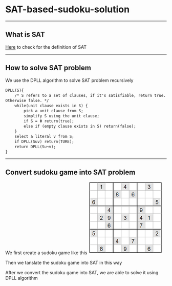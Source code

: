 # SAT-based-sudoku-solution

----

## What is SAT

[Here](https://en.wikipedia.org/wiki/Boolean_satisfiability_problem) to check for the definition of SAT

----

## How to solve SAT problem

We use the DPLL algorithm to solve SAT problem recursively

```
DPLL(S){
    /* S refers to a set of clauses, if it's satisfiable, return true. Otherwise false. */
    while(unit clause exists in S) {
        pick a unit clause from S;
        simplify S using the unit clause;
        if S = Φ return(true);
        else if (empty clause exists in S) return(false);
    }
    select a literal v from S;
    if DPLL(S∪v) return(TURE);
    return DPLL(S∪¬v);
}
```

----

## Convert sudoku game into SAT problem

We first create a sudoku game like this
![sudoku](https://github.com/JinpengLiu981113/SAT-based-sudoku-solution/blob/master/sudoku.png)

Then we tanslate the sudoku game into SAT in this way

After we convert the sudoku game into SAT, we are able to solve it using DPLL algorithm
